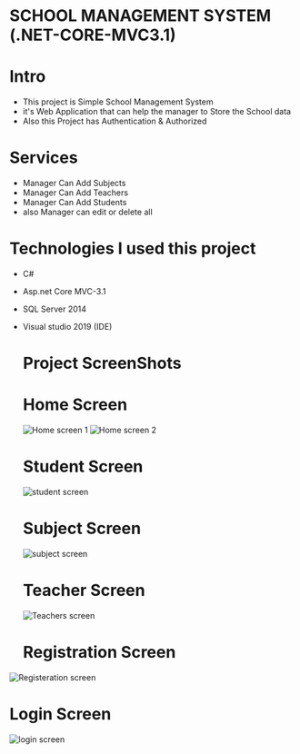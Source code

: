 # SCHOOL MANAGEMENT SYSTEM (.NET-CORE-MVC3.1)
 # Intro 
 - This project is Simple School 
Management System
- it's Web Application that can
help the manager to Store the School
data
- Also this Project has Authentication &
Authorized

# Services 

- Manager Can Add Subjects
- Manager Can Add Teachers
- Manager Can Add Students
- also Manager can edit or delete all 


# Technologies I used this project

- C#
- Asp.net Core MVC-3.1
- SQL Server 2014
- Visual studio 2019 (IDE)



  
   # Project ScreenShots
   
  # Home Screen
  ![Home screen 1](https://user-images.githubusercontent.com/54867568/103571492-047cee00-4edc-11eb-85ff-c90385b107e4.jpg)
  ![Home screen 2](https://user-images.githubusercontent.com/54867568/103571486-021a9400-4edc-11eb-8afa-11df36b60ae4.jpg)
  # Student Screen
  ![student screen](https://user-images.githubusercontent.com/54867568/103571766-879e4400-4edc-11eb-8f08-f664211333a9.jpg)
  # Subject Screen
  ![subject screen](https://user-images.githubusercontent.com/54867568/103571773-8a009e00-4edc-11eb-83e6-72f1875f5a1f.jpg)
  
  # Teacher Screen
  ![Teachers screen](https://user-images.githubusercontent.com/54867568/103571643-4c9c1080-4edc-11eb-8abb-2479a5acdc53.jpg)
  
  
  # Registration Screen
  
![Registeration screen](https://user-images.githubusercontent.com/54867568/103571626-486ff300-4edc-11eb-8fce-172df73b0ebc.jpg)
  
  # Login Screen
  ![login screen](https://user-images.githubusercontent.com/54867568/103571650-4dcd3d80-4edc-11eb-8786-1e7198a8fbed.jpg)
